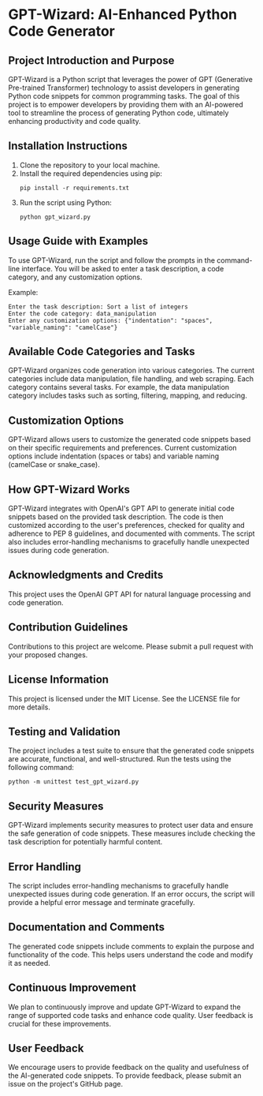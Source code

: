 # GPT-Wizard: AI-Enhanced Python Code Generator

## Project Introduction and Purpose

GPT-Wizard is a Python script that leverages the power of GPT (Generative Pre-trained Transformer) technology to assist developers in generating Python code snippets for common programming tasks. The goal of this project is to empower developers by providing them with an AI-powered tool to streamline the process of generating Python code, ultimately enhancing productivity and code quality.

## Installation Instructions

1. Clone the repository to your local machine.
2. Install the required dependencies using pip:
   ```
   pip install -r requirements.txt
   ```
3. Run the script using Python:
   ```
   python gpt_wizard.py
   ```

## Usage Guide with Examples

To use GPT-Wizard, run the script and follow the prompts in the command-line interface. You will be asked to enter a task description, a code category, and any customization options.

Example:
```
Enter the task description: Sort a list of integers
Enter the code category: data_manipulation
Enter any customization options: {"indentation": "spaces", "variable_naming": "camelCase"}
```

## Available Code Categories and Tasks

GPT-Wizard organizes code generation into various categories. The current categories include data manipulation, file handling, and web scraping. Each category contains several tasks. For example, the data manipulation category includes tasks such as sorting, filtering, mapping, and reducing.

## Customization Options

GPT-Wizard allows users to customize the generated code snippets based on their specific requirements and preferences. Current customization options include indentation (spaces or tabs) and variable naming (camelCase or snake_case).

## How GPT-Wizard Works

GPT-Wizard integrates with OpenAI's GPT API to generate initial code snippets based on the provided task description. The code is then customized according to the user's preferences, checked for quality and adherence to PEP 8 guidelines, and documented with comments. The script also includes error-handling mechanisms to gracefully handle unexpected issues during code generation.

## Acknowledgments and Credits

This project uses the OpenAI GPT API for natural language processing and code generation.

## Contribution Guidelines

Contributions to this project are welcome. Please submit a pull request with your proposed changes.

## License Information

This project is licensed under the MIT License. See the LICENSE file for more details.

## Testing and Validation

The project includes a test suite to ensure that the generated code snippets are accurate, functional, and well-structured. Run the tests using the following command:
```
python -m unittest test_gpt_wizard.py
```

## Security Measures

GPT-Wizard implements security measures to protect user data and ensure the safe generation of code snippets. These measures include checking the task description for potentially harmful content.

## Error Handling

The script includes error-handling mechanisms to gracefully handle unexpected issues during code generation. If an error occurs, the script will provide a helpful error message and terminate gracefully.

## Documentation and Comments

The generated code snippets include comments to explain the purpose and functionality of the code. This helps users understand the code and modify it as needed.

## Continuous Improvement

We plan to continuously improve and update GPT-Wizard to expand the range of supported code tasks and enhance code quality. User feedback is crucial for these improvements.

## User Feedback

We encourage users to provide feedback on the quality and usefulness of the AI-generated code snippets. To provide feedback, please submit an issue on the project's GitHub page.
